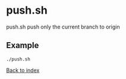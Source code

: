 push.sh
=======

push.sh push only the current branch to origin

Example
-------
```
./push.sh
```

[Back to index](../README.md)